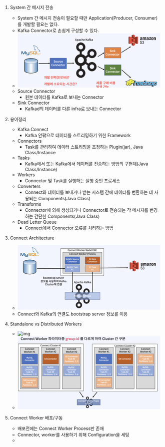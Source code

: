 1. System 간 메시지 전송
    * System 간 메시지 전송이 필요할 때만 Application(Producer, Consumer)를 개발할 필요는 없다.
    * Kafka Connector로 손쉽게 구성할 수 있다.
    * ![img](./img/img59.png)
    * Source Connector
        - 원본 데이터를 Kafka로 보내는 Connector
    * Sink Connector
        - Kafkad의 데이터를 다른 infra로 보내는 Connector

2. 용어정리
    * Kafka Connect
        - Kafka 안팎으로 데이터를 스트리밍하기 위한 Framework
    * Connectors
        - Task를 관리하여 데이터 스트리밍을 조정하는 Plugin(jar), Java Class/Instance
    * Tasks
        - Kafka에서 또는 Kafka에서 데이터를 전송하는 방법의 구현체(Java Class/Instance)
    * Workers
        - Connector 및 Task를 실행하는 실행 중인 프로세스
    * Converters
        - Connect와 데이터를 보내거나 받는 시스템 간에 데이터를 변환하는 데 사용되는 Components(Java Class)
    * Transforms
        - Connector에 의해 생성되거나 Connector로 전송되는 각 메시지를 변경하는 간단한 Components(Java Class)
    * Dead Letter Queue
        - Connect에서 Connector 오류를 처리하는 방법

3. Connect Architecture
    * ![img](./img/img60.png)
    * Connect와 Kafka의 연결도 bootstrap server 정보를 이용

4. Standalone vs Distributed Workers
    * ![img](./img/img61.png)
    * ![img](./img/img62.png)

5. Connect Worker 배포/구동
    * 배포전에는 Connect Worker Process만 존재
    * Connector, worker를 사용하기 위해 Configuration을 세팅
    * 
